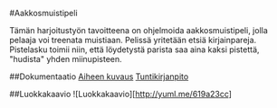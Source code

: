 #Aakkosmuistipeli
 
Tämän harjoitustyön tavoitteena on ohjelmoida aakkosmuistipeli, jolla pelaaja voi treenata muistiaan.
Pelissä yritetään etsiä kirjainpareja. 
Pistelasku toimii niin, että löydetystä parista saa aina kaksi pistettä,
"hudista" yhden miinupisteen.

##Dokumentaatio
[Aiheen kuvaus](Dokumentaatio/aiheenKuvausJaRakenne.md)
[Tuntikirjanpito](Dokumentaatio/tuntikirjanpito.md)

##Luokkakaavio
![Luokkakaavio][http://yuml.me/619a23cc]
